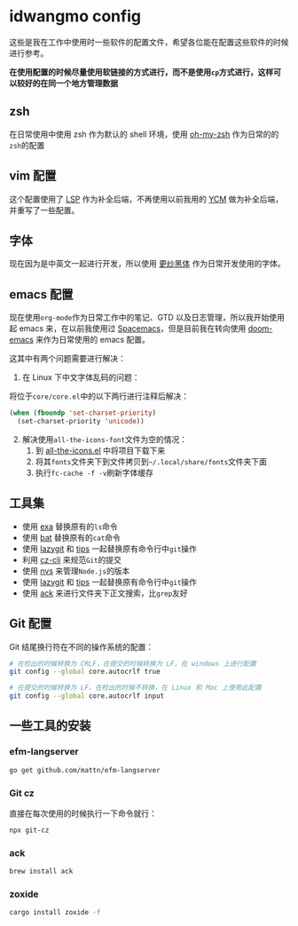 # idwangmo config

这些是我在工作中使用时一些软件的配置文件，希望各位能在配置这些软件的时候进行参考。

**在使用配置的时候尽量使用软链接的方式进行，而不是使用`cp`方式进行，这样可以较好的在同一个地方管理数据**

## zsh

在日常使用中使用 zsh 作为默认的 shell 环境，使用 [oh-my-zsh](http://ohmyz.sh/) 作为日常的的`zsh`的配置

## vim 配置

这个配置使用了 [LSP](https://github.com/Microsoft/language-server-protocol/) 作为补全后端，不再使用以前我用的 [YCM](https://valloric.github.io/YouCompleteMe/) 做为补全后端，并重写了一些配置。

## 字体

现在因为是中英文一起进行开发，所以使用 [更纱黑体](https://github.com/be5invis/Sarasa-Gothic) 作为日常开发使用的字体。

## emacs 配置

现在使用`org-mode`作为日常工作中的笔记、GTD 以及日志管理，所以我开始使用起 emacs 来，在以前我使用过 [Spacemacs](http://spacemacs.org/)，但是目前我在转向使用 [doom-emacs](https://github.com/hlissner/doom-emacs) 来作为日常使用的 emacs 配置。

这其中有两个问题需要进行解决：

1. 在 Linux 下中文字体乱码的问题：

将位于`core/core.el`中的以下两行进行注释后解决：

```lisp
(when (fboundp 'set-charset-priority)
  (set-charset-priority 'unicode))
```

2. 解决使用`all-the-icons-font`文件为空的情况：
    1. 到 [all-the-icons.el](https://github.com/domtronn/all-the-icons.el) 中将项目下载下来
    2. 将其`fonts`文件夹下到文件拷贝到`~/.local/share/fonts`文件夹下面
    3. 执行`fc-cache -f -v`刷新字体缓存

## 工具集

-   使用 [exa](https://github.com/ogham/exa) 替换原有的`ls`命令
-   使用 [bat](https://github.com/sharkdp/bat) 替换原有的`cat`命令
-   使用 [lazygit](https://github.com/jesseduffield/lazygit) 和 [tips](https://github.com/jonas/tig) 一起替换原有命令行中`git`操作
-   利用 [cz-cli](https://github.com/commitizen/cz-cli) 来规范`Git`的提交
-   使用 [nvs](https://github.com/jasongin/nvs) 来管理`Node.js`的版本
-   使用 [lazygit](https://github.com/jesseduffield/lazygit) 和 [tips](https://github.com/jonas/tig) 一起替换原有命令行中`git`操作
-   使用 [ack](https://beyondgrep.com/) 来进行文件夹下正文搜索，比`grep`友好

## Git 配置

Git 结尾换行符在不同的操作系统的配置：

```bash
# 在检出的时候转换为 CRLF，在提交的时候转换为 LF，在 windows 上进行配置
git config --global core.autocrlf true

# 在提交的时候转换为 LF，在检出的时候不转换，在 Linux 和 Mac 上使用此配置
git config --global core.autocrlf input
```

## 一些工具的安装

### efm-langserver

```bash
go get github.com/mattn/efm-langserver
```

### Git cz

直接在每次使用的时候执行一下命令就行：

```bash
npx git-cz
```

### ack

```bash
brew install ack
```

### zoxide

```bash
cargo install zoxide -f
```
